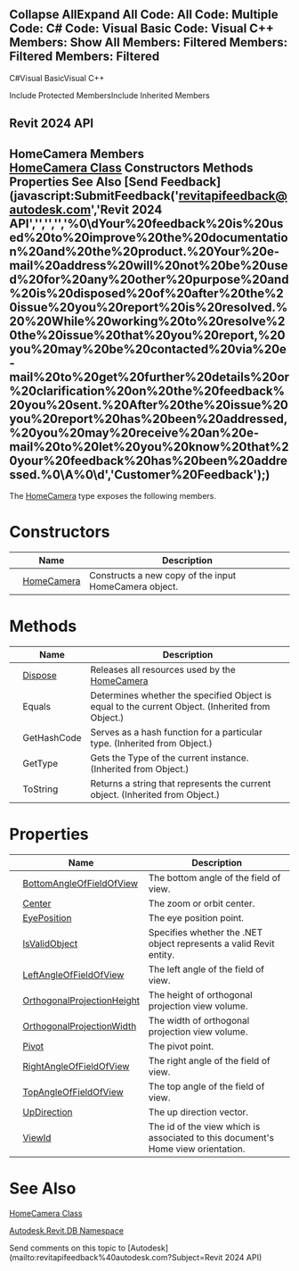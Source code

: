 ﻿

Collapse AllExpand All Code: All Code: Multiple Code: C# Code: Visual Basic Code: Visual C++  Members: Show All Members: Filtered Members: Filtered Members: Filtered   
---  
  
C#Visual BasicVisual C++

Include Protected MembersInclude Inherited Members

Revit 2024 API  
---  
HomeCamera Members  
[HomeCamera Class](433ba3ea-00f0-0a6b-9543-8f49dc9922e1.md) Constructors Methods Properties See Also [Send Feedback](javascript:SubmitFeedback\('revitapifeedback@autodesk.com','Revit 2024 API','','','','%0\\dYour%20feedback%20is%20used%20to%20improve%20the%20documentation%20and%20the%20product.%20Your%20e-mail%20address%20will%20not%20be%20used%20for%20any%20other%20purpose%20and%20is%20disposed%20of%20after%20the%20issue%20you%20report%20is%20resolved.%20%20While%20working%20to%20resolve%20the%20issue%20that%20you%20report,%20you%20may%20be%20contacted%20via%20e-mail%20to%20get%20further%20details%20or%20clarification%20on%20the%20feedback%20you%20sent.%20After%20the%20issue%20you%20report%20has%20been%20addressed,%20you%20may%20receive%20an%20e-mail%20to%20let%20you%20know%20that%20your%20feedback%20has%20been%20addressed.%0\\A%0\\d','Customer%20Feedback'\);)  
---  
  
The [HomeCamera](433ba3ea-00f0-0a6b-9543-8f49dc9922e1.md) type exposes the following members.

# Constructors

|  | Name | Description |
| --- | --- | --- |
|  | [HomeCamera](3b104f7a-7b5d-3244-77b6-14ab86774479.md) | Constructs a new copy of the input HomeCamera object. |
  
# Methods

|  | Name | Description |
| --- | --- | --- |
|  | [Dispose](96d0752f-d79c-c7fc-9532-b324db97221a.md) | Releases all resources used by the [HomeCamera](433ba3ea-00f0-0a6b-9543-8f49dc9922e1.md) |
|  | Equals | Determines whether the specified Object is equal to the current Object. (Inherited from Object.) |
|  | GetHashCode | Serves as a hash function for a particular type.  (Inherited from Object.) |
|  | GetType | Gets the Type of the current instance. (Inherited from Object.) |
|  | ToString | Returns a string that represents the current object. (Inherited from Object.) |
  
# Properties

|  | Name | Description |
| --- | --- | --- |
|  | [BottomAngleOfFieldOfView](d2de91f0-d1c4-3309-7651-ea437db1a482.md) | The bottom angle of the field of view. |
|  | [Center](16086fc9-6e10-970e-f8dd-f81d65db3bc7.md) | The zoom or orbit center. |
|  | [EyePosition](7727684d-df0c-0d4c-03e1-e6b77cf0415c.md) | The eye position point. |
|  | [IsValidObject](c7a1e7ed-6c22-6bc2-0fb2-82300ca31ee0.md) | Specifies whether the .NET object represents a valid Revit entity. |
|  | [LeftAngleOfFieldOfView](ce8766cb-adcf-78b2-4aa3-bd451cbb501d.md) | The left angle of the field of view. |
|  | [OrthogonalProjectionHeight](1706aa26-fc91-46c8-719f-14e0adf67ca5.md) | The height of orthogonal projection view volume. |
|  | [OrthogonalProjectionWidth](3ae24cde-82ec-1000-ea36-c3a84ee402ae.md) | The width of orthogonal projection view volume. |
|  | [Pivot](095995a5-de37-dc73-6977-90b1c9f7995e.md) | The pivot point. |
|  | [RightAngleOfFieldOfView](5907fd04-f037-5ffa-e406-0bea2ac079b1.md) | The right angle of the field of view. |
|  | [TopAngleOfFieldOfView](0d77148a-12e5-436a-aae5-d0f07eb4229e.md) | The top angle of the field of view. |
|  | [UpDirection](4dd9810e-70a8-9ab4-71e1-33d30ab5592a.md) | The up direction vector. |
|  | [ViewId](305e7397-71c4-8e01-2ece-06c0d7453873.md) | The id of the view which is associated to this document's Home view orientation. |
  
# See Also

[HomeCamera Class](433ba3ea-00f0-0a6b-9543-8f49dc9922e1.md)

[Autodesk.Revit.DB Namespace](87546ba7-461b-c646-cbb1-2cb8f5bff8b2.md)

Send comments on this topic to [Autodesk](mailto:revitapifeedback%40autodesk.com?Subject=Revit 2024 API)